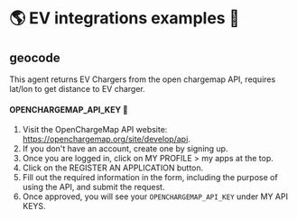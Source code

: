 # 🌎 EV integrations examples 🚗

## geocode

This agent returns EV Chargers from the open chargemap API, requires lat/lon to get distance to EV charger. 

#### OPENCHARGEMAP_API_KEY 🔌

1. Visit the OpenChargeMap API website: https://openchargemap.org/site/develop/api.
2. If you don't have an account, create one by signing up.
3. Once you are logged in, click on MY PROFILE > my apps at the top.
4. Click on the REGISTER AN APPLICATION button.
5. Fill out the required information in the form, including the purpose of using the API, and submit the request.
6. Once approved, you will see your `OPENCHARGEMAP_API_KEY` under MY API KEYS.
